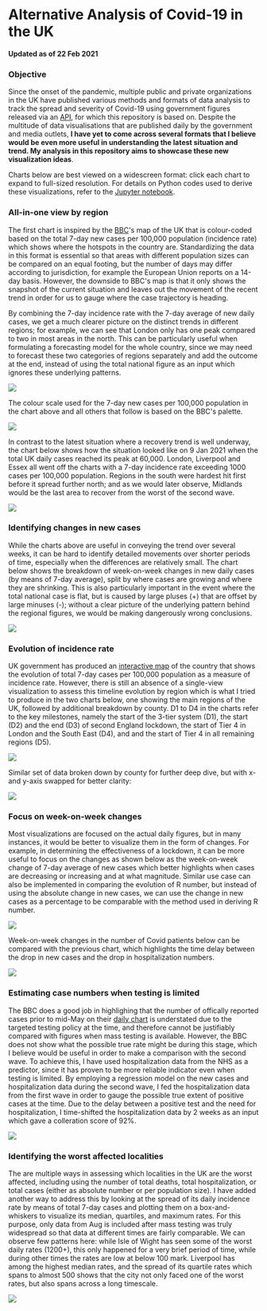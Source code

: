 # Alternative Analysis of Covid-19 in the UK
<b>Updated as of 22 Feb 2021</b>

### Objective
Since the onset of the pandemic, multiple public and private organizations in the UK have published various methods and formats of data analysis to track the spread and severity of Covid-19 using government figures released via an <a href="https://coronavirus.data.gov.uk/">API</a>, for which this repository is based on. Despite the multitude of data visualisations that are published daily by the government and media outlets, <b>I have yet to come across several formats that I believe would be even more useful in understanding the latest situation and trend. My analysis in this repository aims to showcase these new visualization ideas</b>.
<p>
Charts below are best viewed on a widescreen format: click each chart to expand to full-sized resolution. For details on Python codes used to derive these visualizations, refer to the <a href="https://nbviewer.jupyter.org/github/khairulomar/Covid-19-UK/blob/main/uk-covid.ipynb?flush_cache=true">Jupyter notebook</a>.

### All-in-one view by region
The first chart is inspired by the <a href="https://www.bbc.co.uk/news/uk-51768274">BBC</a>'s map of the UK that is colour-coded based on the total 7-day new cases per 100,000 population (incidence rate) which shows where the hotspots in the country are. Standardizing the data in this format is essential so that areas with different population sizes can be compared on an equal footing, but the number of days may differ according to jurisdiction, for example the European Union reports on a 14-day basis. However, the downside to BBC's map is that it only shows the snapshot of the current situation and leaves out the movement of the recent trend in order for us to gauge where the case trajectory is heading.
<p>
By combining the 7-day incidence rate with the 7-day average of new daily cases, we get a much clearer picture on the distinct trends in different regions; for example, we can see that London only has one peak compared to two in most areas in the north. This can be particularly useful when formulating a forecasting model for the whole country, since we may need to forecast these two categories of regions separately and add the outcome at the end, instead of using the total national figure as an input which ignores these underlying patterns.
<p>
<img src="https://github.com/khairulomar/Covid-19-UK/blob/main/img/covid-uk1-incidence_and_trend.png?raw=true">
<p>
The colour scale used for the 7-day new cases per 100,000 population in the chart above and all others that follow is based on the BBC's palette.
<p>
<img src="https://github.com/khairulomar/Covid-19-UK/blob/main/img/scale_bbc.png?raw=true">
<p>
In contrast to the latest situation where a recovery trend is well underway, the chart below shows how the situation looked like on 9 Jan 2021 when the total UK daily cases reached its peak at 60,000. London, Liverpool and Essex all went off the charts with a 7-day incidence rate exceeding 1000 cases per 100,000 population. Regions in the south were hardest hit first before it spread further north; and as we would later observe, Midlands would be the last area to recover from the worst of the second wave.
<p>
<img src="https://github.com/khairulomar/Covid-19-UK/blob/main/img/covid-uk1-incidence_and_trend_20210109.png?raw=true">
<p>  

### Identifying changes in new cases

While the charts above are useful in conveying the trend over several weeks, it can be hard to identify detailed movements over shorter periods of time, especially when the differences are relatively small. The chart below shows the breakdown of week-on-week changes in new daily cases (by means of 7-day average), split by where cases are growing and where they are shrinking. This is also particularly important in the event where the total national case is flat, but is caused by large pluses (+) that are offset by large minuses (-); without a clear picture of the underlying pattern behind the regional figures, we would be making dangerously wrong conclusions.
<p>
<img src="https://github.com/khairulomar/Covid-19-UK/blob/main/img/covid-uk2_changes_by_county.png?raw=true">
<p>
  
### Evolution of incidence rate
  
UK government has produced an  <a href="https://coronavirus.data.gov.uk/">interactive map</a> of the country that shows the evolution of total 7-day cases per 100,000 population as a measure of incidence rate. However, there is still an absence of a single-view visualization to assess this timeline evolution by region which is what I tried to produce in the two charts below, one showing the main regions of the UK, followed by additional breakdown by county. D1 to D4 in the charts refer to the key milestones, namely the start of the 3-tier system (D1), the start (D2) and the end (D3) of second England lockdown, the start of Tier 4 in London and the South East (D4), and and the start of Tier 4 in all remaining regions (D5).
<p>
<img src="https://github.com/khairulomar/Covid-19-UK/blob/main/img/covid-uk3_incidence_rate_by_region.png?raw=true">
<p>
Similar set of data broken down by county for further deep dive, but with x- and y-axis swapped for better clarity:
<p>
<img src="https://github.com/khairulomar/Covid-19-UK/blob/main/img/covid-uk4_incidence_rate_by_county.png?raw=true">
<p>

### Focus on week-on-week changes

Most visualizations are focused on the actual daily figures, but in many instances, it would be better to visualize them in the form of changes. For example, in determining the effectiveness of a lockdown, it can be more useful to focus on the changes as shown below as the week-on-week change of 7-day average of new cases which better highlights when cases are decreasing or increasing and at what magnitude. Similar use case can also be implemented in comparing the evolution of R number, but instead of using the absolute change in new cases, we can use the change in new cases as a percentage to be comparable with the method used in deriving R number.
<p>
<img src="https://github.com/khairulomar/Covid-19-UK/blob/main/img/covid-uk7_changes_in_cases.png?raw=true">
<p>
Week-on-week changes in the number of Covid patients below can be compared with the previous chart, which highlights the time delay between the drop in new cases and the drop in hospitalization numbers.
<p>
<img src="https://github.com/khairulomar/Covid-19-UK/blob/main/img/covid-uk8_changes_in_hospitalization.png?raw=true">
<p>

### Estimating case numbers when testing is limited

The BBC does a good job in highlighing that the number of offically reported cases prior to mid-May on their <a href="https://www.bbc.co.uk/news/uk-51768274">daily chart</a> is understated due to the targeted testing policy at the time, and therefore cannot be justifiably compared with figures when mass testing is available. However, the BBC does not show what the possible true rate might be during this stage, which I believe would be useful in order to make a comparison with the second wave. To achieve this, I have used hospitalization data from the NHS as a predictor, since it has proven to be more reliable indicator even when testing is limited. By employing a regression model on the new cases and hospitalization data during the second wave, I fed the hospitalization data from the first wave in order to gauge the possible true extent of positive cases at the time. Due to the delay between a positive test and the need for hospitalization, I time-shifted the hospitalization data by 2 weeks as an input which gave a colleration score of 92%.
<p>
<img src="https://github.com/khairulomar/Covid-19-UK/blob/main/img/covid-uk11_model_first_wave.png?raw=true">
<p>

### Identifying the worst affected localities

The are multiple ways in assessing which localities in the UK are the worst affected, including using the number of total deaths, total hospitalization, or total cases (either as absolute number or per population size). I have added another way to address this by looking at the spread of its daily incidence rate by means of total 7-day cases and plotting them on a box-and-whiskers to visualize its median, quartiles, and maximum rates. For this purpose, only data from Aug is included after mass testing was truly widespread so that data at different times are fairly comparable. We can observe few patterns here: while Isle of Wight has seen some of the worst daily rates (1200+), this only happened for a very brief period of time, while during other times the rates are low at below 100 mark. Liverpool has among the highest median rates, and the spread of its quartile rates which spans to almost 500 shows that the city not only faced one of the worst rates, but also spans across a long timescale.
<p>
<img src="https://github.com/khairulomar/Covid-19-UK/blob/main/img/covid-uk9-incidence_spread.png?raw=true">
<p>

